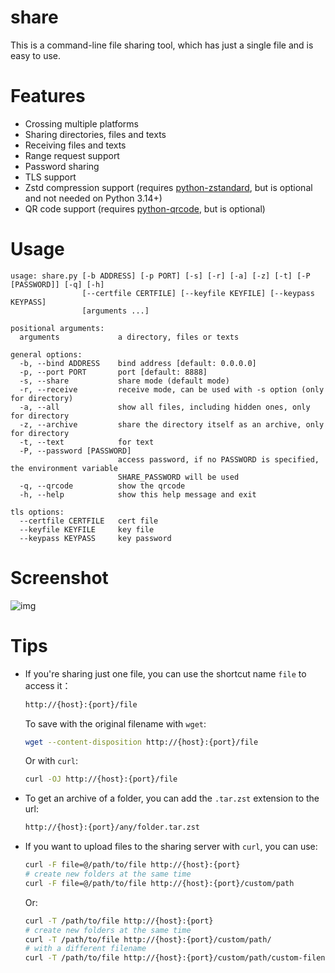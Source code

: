 # share
This is a command-line file sharing tool, which has just a single file and is easy to use.

# Features
- Crossing multiple platforms
- Sharing directories, files and texts
- Receiving files and texts
- Range request support
- Password sharing
- TLS support
- Zstd compression support (requires [python-zstandard](https://github.com/indygreg/python-zstandard), but is optional and not needed on Python 3.14+)
- QR code support (requires [python-qrcode](https://github.com/lincolnloop/python-qrcode), but is optional)

# Usage
```
usage: share.py [-b ADDRESS] [-p PORT] [-s] [-r] [-a] [-z] [-t] [-P [PASSWORD]] [-q] [-h]
                [--certfile CERTFILE] [--keyfile KEYFILE] [--keypass KEYPASS]
                [arguments ...]

positional arguments:
  arguments             a directory, files or texts

general options:
  -b, --bind ADDRESS    bind address [default: 0.0.0.0]
  -p, --port PORT       port [default: 8888]
  -s, --share           share mode (default mode)
  -r, --receive         receive mode, can be used with -s option (only for directory)
  -a, --all             show all files, including hidden ones, only for directory
  -z, --archive         share the directory itself as an archive, only for directory
  -t, --text            for text
  -P, --password [PASSWORD]
                        access password, if no PASSWORD is specified, the environment variable
                        SHARE_PASSWORD will be used
  -q, --qrcode          show the qrcode
  -h, --help            show this help message and exit

tls options:
  --certfile CERTFILE   cert file
  --keyfile KEYFILE     key file
  --keypass KEYPASS     key password
```

# Screenshot
![img](https://github.com/beavailable/share/blob/main/screenshot.gif)

# Tips
- If you're sharing just one file, you can use the shortcut name `file` to access it：
    ```bash
    http://{host}:{port}/file
    ```
    To save with the original filename with `wget`:
    ```bash
    wget --content-disposition http://{host}:{port}/file
    ```
    Or with `curl`:
    ```bash
    curl -OJ http://{host}:{port}/file
    ```
- To get an archive of a folder, you can add the `.tar.zst` extension to the url:
    ```bash
    http://{host}:{port}/any/folder.tar.zst
    ```
- If you want to upload files to the sharing server with `curl`, you can use:
    ```bash
    curl -F file=@/path/to/file http://{host}:{port}
    # create new folders at the same time
    curl -F file=@/path/to/file http://{host}:{port}/custom/path
    ```
    Or:
    ```bash
    curl -T /path/to/file http://{host}:{port}
    # create new folders at the same time
    curl -T /path/to/file http://{host}:{port}/custom/path/
    # with a different filename
    curl -T /path/to/file http://{host}:{port}/custom/path/custom-filename
    ```
